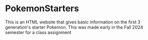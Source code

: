 # PokemonStarters
This is an HTML website that gives basic information on the first 3 generation's starter Pokemon. This was made early in the Fall 2024 semester for a class assignment

